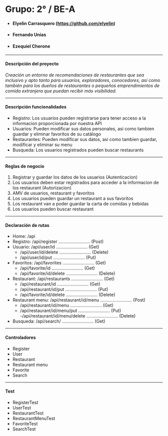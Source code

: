 # Grupo:   2°  /   BE-A

* ####  Elyelin Carrasquero       (https://github.com/elyelin)
* ####  Fernando Unias
* ####  Ezequiel Cherone
 
---

#### Descripción del proyecto
 *Creación un entorno de recomendaciones de restaurantes que sea inclusivo y apto tanto para usuarios, exploradores, conocedores, así como también para los dueños de restaurantes o pequeños emprendimientos de comida extranjera que puedan recibir más visibilidad.*
 
---

#### Descripción funcionalidades
- Registro: Los usuarios pueden registrarse para tener acceso a la informacion proporcionada por nuestra API
- Usuarios: Pueden modificar sus datos personales, asi como tambien guardar y eliminar favoritos de su catálogo
- Restaurantes: Pueden modificar sus datos, asi como tambien guardar, modificar y eliminar su menu
- Busqueda: Los usuarios registrados pueden buscar restaurants

---

#### Reglas de negocio
1. Registrar y guardar los datos de los usuarios  (Autenticacion)
2. Los usuarios deben estar registrados para acceder a la informacion de los restaurant (Autorizacion)
3. AMV de usuarios, restaurant y favoritos
4. Los usuarios pueden guardar un restaurant a sus favoritos
5. Los restaurant van a poder guardar la carta de comidas y bebidas
6. Los usuarios pueden buscar restaurant 

---

#### Declaración de rutas
- Home: /api
- Registro: /api/register  .........................  (Post)
- Usuario: /api/user/id  .........................  (Get)
    - /api/user/id/delete  .........................  (Delete)
    - /api/user/id/put  .........................  (Put)
- Favoritos: /api/favorites  .........................  (Get)
    - /api/favorite/id  .........................  (Get)
    - /api/favorite/id/delete  .........................  (Delete)
- Restaurant: /api/restaurants  .........................  (Get)
    - /api/restaurant/id  .........................  (Get)
    - /api/restaurant/id/put  .........................  (Put)
    - /api/favorite/id/delete  .........................  (Delete) 
- Restaurant menu: /api/restaurant/id/menu  .........................  (Post)
    - /api/restaurant/id/menu  .........................  (Get)
    - /api/restaurant/id/menu/put  .........................  (Put)
    -/api/restaurant/id/menu/delete   .........................  (Delete)
- Busqueda: /api/search/  .........................  (Get)

---

#### Controladores 
- Register
- User
- Restaurant
- Restaurant menu
- Favorite
- Search

---

#### Test
- RegisterTest
- UserTest
- RestaurantTest
- RestaurantMenuTest
- FavoriteTest
- SearchTest